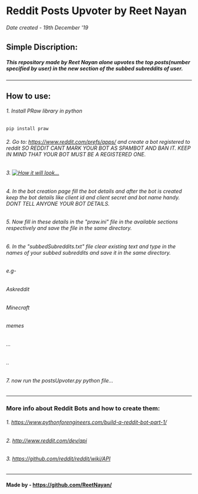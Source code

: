 # Reddit Posts Upvoter by Reet Nayan 
###### Date created - 19th December '19
## Simple Discription:
##### This repository made by Reet Nayan alone upvotes the top posts(number specified by user) in the new section of the subbed subreddits of user.

------------


## How to use:
###### 1. Install PRaw library in python
```python
pip install praw
```
###### 2. Go to: https://www.reddit.com/prefs/apps/ and create a bot registered to reddit SO REDDIT CANT MARK YOUR BOT AS SPAMBOT AND BAN IT. KEEP IN MIND THAT YOUR BOT MUST BE A REGISTERED ONE.
###### 3. [![How it will look...](https://www.pythonforengineers.com/wp-content/uploads/2014/11/redditbot1.jpg "How it will look...")](https://www.pythonforengineers.com/wp-content/uploads/2014/11/redditbot1.jpghttp:// "How it will look...")
###### 4. In the bot creation page fill the bot details and after the bot is created keep the bot details like client id and client secret and bot name handy. DONT TELL ANYONE YOUR BOT DETAILS.
###### 5. Now fill in these details in the "praw.ini" file in the available sections respectively and save the file in the same directory.
###### 6. In the "subbedSubreddits.txt" file clear existing text and type in the names of your subbed subreddits and save it in the same directory.
###### e.g-
###### Askreddit
###### Minecraft
###### memes
###### ...
###### ..
###### 7. now run the postsUpvoter.py python file...
------------
### More info about Reddit Bots and how to create them:

###### 1. https://www.pythonforengineers.com/build-a-reddit-bot-part-1/
###### 2. http://www.reddit.com/dev/api
###### 3. https://github.com/reddit/reddit/wiki/API

------------

#### Made by - https://github.com/ReetNayan/
